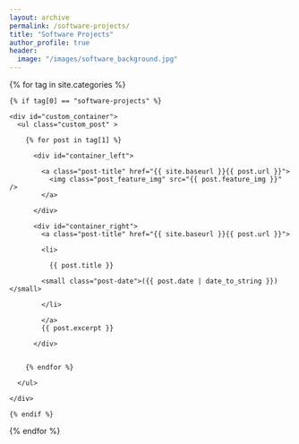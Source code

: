 ```yaml
---
layout: archive
permalink: /software-projects/
title: "Software Projects"
author_profile: true
header:
  image: "/images/software_background.jpg"
---
```



<div class="tags-expo-section">

  {% for tag in site.categories %}

    {% if tag[0] == "software-projects" %}

    <div id="custom_container">
      <ul class="custom_post" >

        {% for post in tag[1] %}

          <div id="container_left">

            <a class="post-title" href="{{ site.baseurl }}{{ post.url }}">
              <img class="post_feature_img" src="{{ post.feature_img }}" />
            </a>

          </div>

          <div id="container_right">
            <a class="post-title" href="{{ site.baseurl }}{{ post.url }}">

            <li>

              {{ post.title }}

            <small class="post-date">({{ post.date | date_to_string }})</small>

            </li>

            </a>
            {{ post.excerpt }}

          </div>


        {% endfor %}

      </ul>

    </div>

    {% endif %}

  {% endfor %}

</div>
